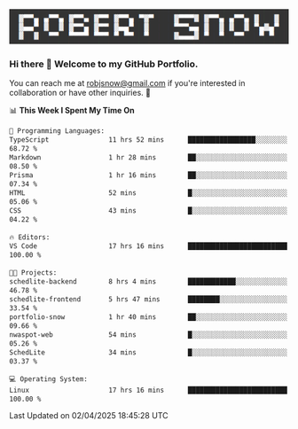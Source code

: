 <img alt="myname" src="assets/name.png" />

### Hi there 👋 Welcome to my GitHub Portfolio.
You can reach me at robjsnow@gmail.com if you're interested in collaboration or have other inquiries.  :briefcase:



<!--START_SECTION:waka-->
📊 **This Week I Spent My Time On** 

```text
💬 Programming Languages: 
TypeScript               11 hrs 52 mins      █████████████████░░░░░░░░   68.72 % 
Markdown                 1 hr 28 mins        ██░░░░░░░░░░░░░░░░░░░░░░░   08.50 % 
Prisma                   1 hr 16 mins        ██░░░░░░░░░░░░░░░░░░░░░░░   07.34 % 
HTML                     52 mins             █░░░░░░░░░░░░░░░░░░░░░░░░   05.06 % 
CSS                      43 mins             █░░░░░░░░░░░░░░░░░░░░░░░░   04.22 % 

🔥 Editors: 
VS Code                  17 hrs 16 mins      █████████████████████████   100.00 % 

🐱‍💻 Projects: 
schedlite-backend        8 hrs 4 mins        ████████████░░░░░░░░░░░░░   46.78 % 
schedlite-frontend       5 hrs 47 mins       ████████░░░░░░░░░░░░░░░░░   33.54 % 
portfolio-snow           1 hr 40 mins        ██░░░░░░░░░░░░░░░░░░░░░░░   09.66 % 
nwaspot-web              54 mins             █░░░░░░░░░░░░░░░░░░░░░░░░   05.26 % 
SchedLite                34 mins             █░░░░░░░░░░░░░░░░░░░░░░░░   03.37 % 

💻 Operating System: 
Linux                    17 hrs 16 mins      █████████████████████████   100.00 % 
```


 Last Updated on 02/04/2025 18:45:28 UTC
<!--END_SECTION:waka-->

<!--
**robjsnow/robjsnow** is a ✨ _special_ ✨ repository because its `README.md` (this file) appears on your GitHub profile.

Here are some ideas to get you started:

- 🔭 I’m currently working on ...
- 🌱 I’m currently learning ...
- 👯 I’m looking to collaborate on ...
- 🤔 I’m looking for help with ...
- 💬 Ask me about ...
- 📫 How to reach me: ...
- 😄 Pronouns: ...
- ⚡ Fun fact: ...
-->

